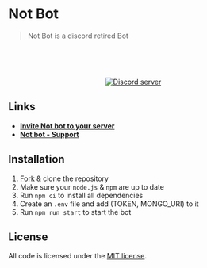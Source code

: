 
# Not Bot

> Not Bot is a discord retired Bot

<div align="center">
  <br />
  <p>
    <a href="https://discord.com/api/oauth2/authorize?client_id=940212902412050432&permissions=8&scope=bot"></a>
  </p>
  <br />
  <p>
    <a href="https://discord.gg/9CG982CvG6"><img src="https://img.shields.io/discord/856688268519276544?color=000033&logo=discord&logoColor=white" alt="Discord server" /></a>

</div>

## Links

- **[Invite Not bot to your server][invite-url]**
- **[Not bot - Support][discord-url]**

## Installation

1. [Fork][fork] & clone the repository
2. Make sure your `node.js` & `npm` are up to date
3. Run `npm ci` to install all dependencies
4. Create an `.env` file and add (TOKEN, MONGO_URI) to it
5. Run `npm run start` to start the bot

## License

All code is licensed under the [MIT license][license].

<!-- Markdown link & img dfn's -->
[fork]: https://github.com/MBA2022/Not-Bot/fork
[invite-url]: https://discord.com/api/oauth2/authorize?client_id=940212902412050432&permissions=8&scope=bot
[discord-url]: https://discord.gg/9CG982CvG6
[license]: LICENSE
